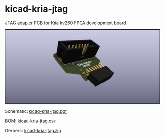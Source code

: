 # kicad-kria-jtag
JTAG adapter PCB for Kria kv260 FPGA development board

![alt text](https://github.com/s59mz/kicad-kria-jtag/blob/main/kicad-kria-jtag_3d.jpg)

Schematic:
[kicad-kria-jtag.pdf](kicad-kria-jtag.pdf)

BOM:
[kicad-kria-jtag.csv](kicad-kria-jtag.csv)

Gerbers:
[kicad-kria-jtag.zip](https://github.com/s59mz/kicad-kria-jtag/raw/main/kicad-kria-jtag.zip)

